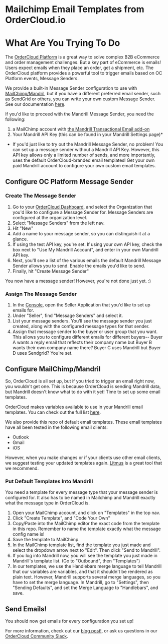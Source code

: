 # Mailchimp Email Templates from OrderCloud.io

# What Are You Trying To Do

The [OrderCloud Platform]() is a great way to solve complex B2B eCommerce and order management challenges. But a key part of eCommerce is emails! Users expect emails when they place an order, get a shipment, etc. The OrderCloud platform provides a powerful tool to trigger emails based on OC Platform events, Message Senders. 

We provide a built-in Message Sender configuration to use with [MailChimp/Mandril](), but if you have a different preferred email sender, such as SendGrid or others, you can write your own custom Message Sender. See our documentation [here]().

If you'd like to proceed with the Mandrill Message Sender, you need the following:

1. a MailChimp account with [the Mandrill Transactional Email add-on](http://kb.mailchimp.com/mandrill/add-or-remove-mandrill)
2. Your Mandrill API Key (this can be found in your Mandrill Settings page)*

* If you'd just like to try out the Mandrill Message Sender, no problem! You can set up a message sender without a Mandrill API Key. However, this API key allows only a limited number of sends, and more importantly, uses the default OrderCloud-branded email templates! Get your own paid Mandrill account to configure your own custom email templates.

## Configure OC Platform Message Sender

### Create The Message Sender
1. Go to your [OrderCloud Dashboard](), and select the Organization that you'd like to configure a Message Sender for. Message Senders are configured at the organization level.
2. Select "Message Senders" from the left nav.
3. Hit "New"
4. Add a name to your message sender, so you can distinguish it at a glance.
5. If using the test API key, you're set. If using your own API key, check the box next to "Use My Mandrill Account", and enter in your own Mandrill API key.
6. Next, you'll see a list of the various emails the default Mandrill Message Sender allows you to send. Enable the emails you'd like to send.
7. Finally, hit "Create Message Sender"

You now have a message sender! However, you're not done just yet. :)

### Assign The Message Sender

1. In the [Console](), open the Seller Application that you'd like to set up emails for. 
2. Under "Seller", find "Message Senders" and select it.
3. List your message senders. You'll see the message sender you just created, along with the configured message types for that sender.
4. Assign that message sender to the buyer or user group that you want. This allows you to configure different emails for different buyers-- Buyer A wants a reply email that reflects their company name but Buyer B wants their own company name there? Buyer C uses Mandrill but Buyer D uses Sendgrid? You're set.

## Configure MailChimp/Mandril

So, OrderCloud is all set up, but if you tried to trigger an email right now, you wouldn't get one. This is because OrderCloud is sending Mandrill data, but Mandrill doesn't know what to do with it yet! Time to set up some email templates.

OrderCloud makes variables available to use in your Mandrill email templates. You can check out the full list [here](merge-vars.md). 

We also provide this repo of default email templates. These email templates have all been tested in the following email clients:
- Outlook
- Gmail
- iOS

However, when you make changes or if your clients use other email clients, we suggest testing your updated templates again. [Litmus](https://litmus.com/) is a great tool that we recommend.

### Put Default Templates Into Mandrill

You need a template for every message type that your message sender is configured for. It also has to be named in Mailchimp and Mandrill exactly what the message type in OrderCloud is.

1. Open your MailChimp account, and click on "Templates" in the top nav.
2. Click "Create Template", and "Code Your Own"
3. Copy/Paste into the MailChimp editor the exact code from the template in this repo. Remember to name the template exactly what the message config name is!
4. Save the template to MailChimp.
5. In the MailChimp template list, find the template you just made and select the dropdown arrow next to "Edit". Then click "Send to Mandrill".
6. If you log into Mandrill now, you will see the template you just made in Mandrill's template list. (Go to "Outbound", then "Templates") 
7. In our templates, we use the Handlebars merge language to tell Mandrill that our variables are variables, and that it shouldn't be rendered as plain text. However, Mandrill supports several merge languages, so you have to set the merge language. In Mandrill, go to "Settings", then "Sending Defaults", and set the Merge Language to "Handlebars", and save. 

## Send Emails!

You should now get emails for every configuration you set up!


For more information, check out our [blog post!](https://ordercloud.io/transactional-emails-mandrill-ordercloud-io/), or ask us questions in our [OrderCloud Community Slack]().
